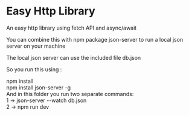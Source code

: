 # Easy Http Library

An easy http library using fetch API and async/await<br />

You can combine this with npm package json-server to run a local json server on your machine<br />

The local json server can use the included file db.json<br />

So you run this using :<br />

npm install<br />
npm install json-server -g<br />
And in this folder you run two separate commands:<br />
1 -> json-server --watch db.json<br />
2 -> npm run dev

